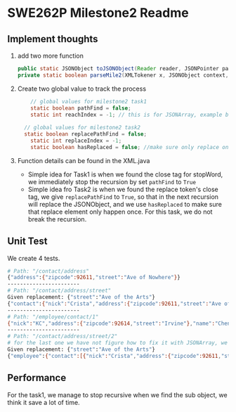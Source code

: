 # SWE262P Milestone2 Readme

## Implement thoughts

1. add two more function

   ```java
   public static JSONObject toJSONObject(Reader reader, JSONPointer path) {}
   private static boolean parseMile2(XMLTokener x, JSONObject context, String name, XMLParserConfiguration config, String stopKey) {}
   ```

2. Create two global value to track the process

   ```java
       // global values for milestone2 task1
       static boolean pathFind = false;
       static int reachIndex = -1; // this is for JSONArray, example books/2
   	
   	 // global values for milestone2 task2
   	 static boolean replacePathFind = false;
       static int replaceIndex = -1;
       static boolean hasReplaced = false; //make sure only replace once
   ```

3. Function details can be found in the XML.java
   - Simple idea for Task1 is when we found the close tag for stopWord, we immediately stop the recursion by set `pathFind` to  `True`
   - Simple idea fro Task2 is when we found the replace token's close tag, we give `replacePathFind` to `True`, so that in the next recursion will replace the JSONObject, and we use `hasReplaced` to make sure that replace element only happen once. For this task, we do not break the recursion.



## Unit Test

We create 4 tests.

```bash
# Path: "/contact/address"
{"address":{"zipcode":92611,"street":"Ave of Nowhere"}}
-----------------------
# Path: "/contact/address/street"
Given replacement: {"street":"Ave of the Arts"}
{"contact":{"nick":"Crista","address":{"zipcode":92611,"street":"Ave of the Arts"},"name":"Crista Lopes"}}
-----------------------
# Path: "/employee/contact/1"
{"nick":"KC","address":{"zipcode":92614,"street":"Irvine"},"name":"Chen"}
-----------------------
# Path: "/contact/address/street/2"
# for the last one we have not figure how to fix it with JSONArray, we might do it in the future update
Given replacement: {"street":"Ave of the Arts"}
{"employee":{"contact":[{"nick":"Crista","address":{"zipcode":92611,"street":["Ave of the Arts","Ave of Two","Ave of Three"]},"name":"Crista Lopes"},{"nick":"KC","address":{"zipcode":92614,"street":"Irvine"},"name":"Chen"}]}}
```

## Performance

For the task1, we manage to stop recursive when we find the sub object, we think it save a lot of time.